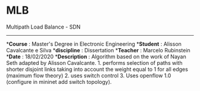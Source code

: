 # MLB
Multipath Load Balance - SDN

---

***Course** 	      : Master's Degree in Electronic Engineering
***Student** 	      : Alisson Cavalcante e Silva
***discipline**       : Dissertation
***Teacher**          : Marcelo Rubinstein
***Date**             : 18/02/2020
***Description**      : Algorithm based on the work of Nayan Seth adapted by Alisson Cavalcante.
                         1. performs selection of paths with shorter disjoint links taking into account the weight equal to 1 for all edges (maximum flow theory)
                         2. uses switch control
                         3. Uses openflow 1.0 (configure in mininet add switch topology).

